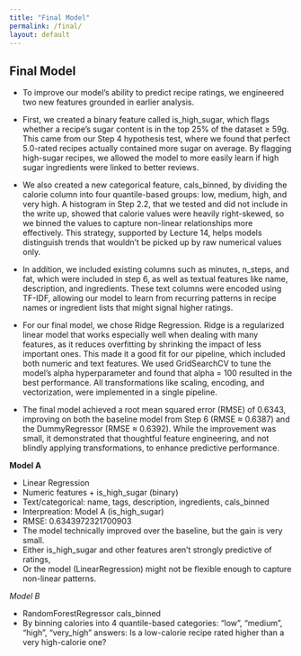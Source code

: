 ```yaml
---
title: "Final Model"
permalink: /final/
layout: default
---
```


## Final Model

- To improve our model’s ability to predict recipe ratings, we engineered two new features grounded in earlier analysis.

- First, we created a binary feature called is_high_sugar, which flags whether a recipe’s sugar content is in the top 25% of the dataset ≥ 59g. This came from our Step 4 hypothesis test, where we found that perfect 5.0-rated recipes actually contained more sugar on average. By flagging high-sugar recipes, we allowed the model to more easily learn if high sugar ingredients were linked to better reviews.

- We also created a new categorical feature, cals_binned, by dividing the calorie column into four quantile-based groups: low, medium, high, and very high. A histogram in Step 2.2, that we tested and did not include in the write up, showed that calorie values were heavily right-skewed, so we binned the values to capture non-linear relationships more effectively. This strategy, supported by Lecture 14, helps models distinguish trends that wouldn’t be picked up by raw numerical values only.

- In addition, we included existing columns such as minutes, n_steps, and fat, which were included in step 6, as well as textual features like name, description, and ingredients. These text columns were encoded using TF-IDF, allowing our model to learn from recurring patterns in recipe names or ingredient lists that might signal higher ratings.

- For our final model, we chose Ridge Regression. Ridge is a regularized linear model that works especially well when dealing with many features, as it reduces overfitting by shrinking the impact of less important ones. This made it a good fit for our pipeline, which included both numeric and text features. We used GridSearchCV to tune the model’s alpha hyperparameter and found that alpha = 100 resulted in the best performance. All transformations like scaling, encoding, and vectorization, were implemented in a single pipeline.

- The final model achieved a root mean squared error (RMSE) of 0.6343, improving on both the baseline model from Step 6 (RMSE ≈ 0.6387) and the DummyRegressor (RMSE ≈ 0.6392). While the improvement was small, it demonstrated that thoughtful feature engineering, and not blindly applying transformations, to enhance predictive performance.

**Model A**

- Linear Regression
- Numeric features + is_high_sugar (binary)
- Text/categorical: name, tags, description, ingredients, cals_binned 
- Interpreation: Model A (is_high_sugar) 
- RMSE: 0.6343972321700903
- The model technically improved over the baseline, but the gain is very small.
- Either is_high_sugar and other features aren’t strongly predictive of ratings,
- Or the model (LinearRegression) might not be flexible enough to capture non-linear patterns.

*Model B*

- RandomForestRegressor cals_binned
- By binning calories into 4 quantile-based categories: “low”, “medium”, “high”, “very_high” answers: Is a low-calorie recipe rated higher than a very high-calorie one?

